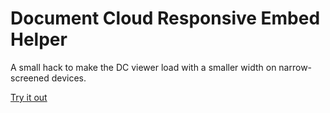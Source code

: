 Document Cloud Responsive Embed Helper
=======================================

A small hack to make the DC viewer load with a smaller width on narrow-screened devices.

[Try it out](https://ajam.github.io/dc)